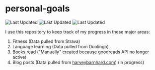 # personal-goals
![Last Updated](https://img.shields.io/date/1615689349?color=FC4C02&label=Fitness%20Updated&logo=strava)
![Last Updated](https://img.shields.io/date/1615689349?color=7ac70c&label=Language%20Updated&logo=duolingo)
![Last Updated](https://img.shields.io/date/1615689349?color=e9e5cd&label=Books%20Updated&logo=goodreads)

I use this repository to keep track of my progress in these major areas:

1. Fitness (Data pulled from Strava)
2. Language learning (Data pulled from Duolingo)
3. Books read ("Manually" created because goodreads API no longer active)
4. Blog posts (Data pulled from [harveybarnhard.com](https://harveybarnhard.com)) (in progress)
